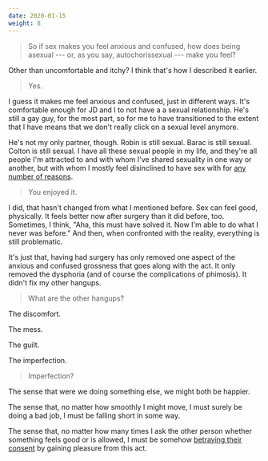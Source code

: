 ```yaml
---
date: 2020-01-15
weight: 8
---
```


> So if sex makes you feel anxious and confused, how does being asexual --- or, as you say, autochorissexual --- make you feel?

Other than uncomfortable and itchy? I think that's how I described it earlier.

> Yes.

I guess it makes me feel anxious and confused, just in different ways. It's comfortable enough for JD and I to not have a a sexual relationship. He's still a gay guy, for the most part, so for me to have transitioned to the extent that I have means that we don't really click on a sexual level anymore.

He's not my only partner, though. Robin is still sexual. Barac is still sexual. Colton is still sexual. I have all these sexual people in my life, and they're all people I'm attracted to and with whom I've shared sexuality in one way or another, but with whom I mostly feel disinclined to have sex with for <a class="pulse" href="/aside/dreams/3">any number of reasons</a>.

<!--
> And Judith?

We had penetrative sex for the first time --- a sort of exploratory thing --- when last she visited, and shortly after, she mentioned feeling ace, herself.
-->

> You enjoyed it.

I did, that hasn't changed from what I mentioned before. Sex can feel good, physically. It feels better now after surgery than it did before, too. Sometimes, I think, "Aha, this must have solved it. Now I'm able to do what I never was before." And then, when confronted with the reality, everything is still problematic.

It's just that, having had surgery has only removed one aspect of the anxious and confused grossness that goes along with the act. It only removed the dysphoria (and of course the complications of phimosis). It didn't fix my other hangups.

> What are the other hangups?

The discomfort.

The mess.

The guilt.

The imperfection.

> Imperfection?

The sense that were we doing something else, we might both be happier.

The sense that, no matter how smoothly I might move, I must surely be doing a bad job, I must be falling short in some way.

The sense that, no matter how many times I ask the other person whether something feels good or is allowed, I must be somehow <a class="pulse" href="/sex/rape">betraying their consent</a> by gaining pleasure from this act.
